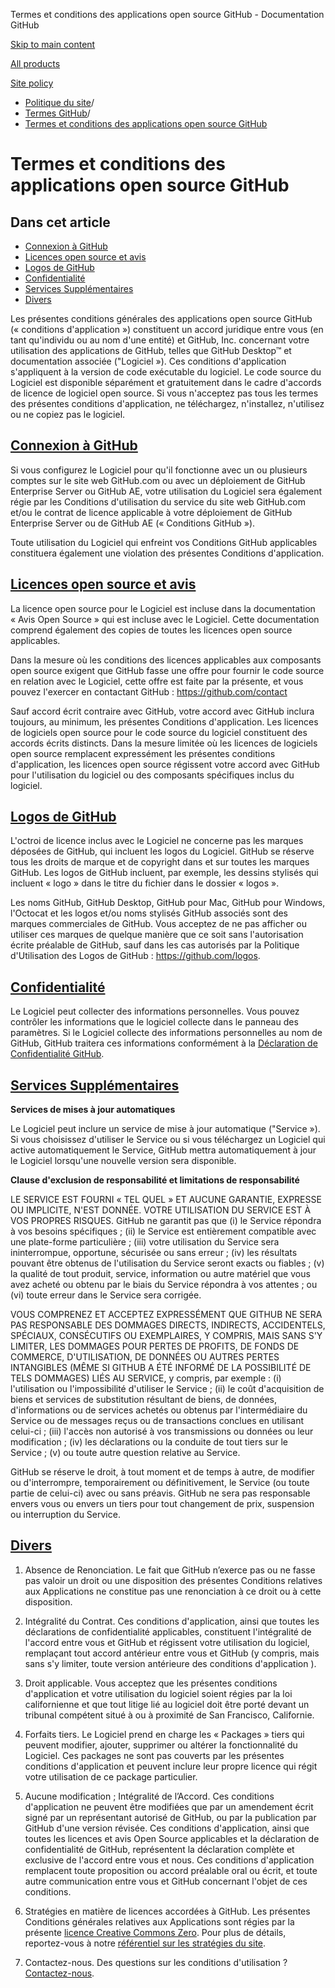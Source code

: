Termes et conditions des applications open source GitHub - Documentation GitHub

[Skip to main content](#main-content)

[All products](/fr)

[Site policy](/site-policy)

* [Politique du site](/fr/site-policy)/
* [Termes GitHub](/fr/site-policy/github-terms)/
* [Termes et conditions des applications open source GitHub](/fr/site-policy/github-terms/github-open-source-applications-terms-and-conditions)

Termes et conditions des applications open source GitHub
==========

Dans cet article
----------

* [Connexion à GitHub](#connecting-to-github)
* [Licences open source et avis](#open-source-licenses-and-notices)
* [Logos de GitHub](#githubs-logos)
* [Confidentialité](#privacy)
* [Services Supplémentaires](#additional-services)
* [Divers](#miscellanea)

Les présentes conditions générales des applications open source GitHub (« conditions d'application ») constituent un accord juridique entre vous (en tant qu'individu ou au nom d'une entité) et GitHub, Inc. concernant votre utilisation des applications de GitHub, telles que GitHub Desktop™ et documentation associée ("Logiciel »). Ces conditions d'application s'appliquent à la version de code exécutable du logiciel. Le code source du Logiciel est disponible séparément et gratuitement dans le cadre d'accords de licence de logiciel open source. Si vous n'acceptez pas tous les termes des présentes conditions d'application, ne téléchargez, n'installez, n'utilisez ou ne copiez pas le logiciel.

[Connexion à GitHub](#connecting-to-github)
----------

Si vous configurez le Logiciel pour qu'il fonctionne avec un ou plusieurs comptes sur le site web GitHub.com ou avec un déploiement de GitHub Enterprise Server ou GitHub AE, votre utilisation du Logiciel sera également régie par les Conditions d'utilisation du service du site web GitHub.com et/ou le contrat de licence applicable à votre déploiement de GitHub Enterprise Server ou de GitHub AE (« Conditions GitHub »).

Toute utilisation du Logiciel qui enfreint vos Conditions GitHub applicables constituera également une violation des présentes Conditions d'application.

[Licences open source et avis](#open-source-licenses-and-notices)
----------

La licence open source pour le Logiciel est incluse dans la documentation « Avis Open Source » qui est incluse avec le Logiciel. Cette documentation comprend également des copies de toutes les licences open source applicables.

Dans la mesure où les conditions des licences applicables aux composants open source exigent que GitHub fasse une offre pour fournir le code source en relation avec le Logiciel, cette offre est faite par la présente, et vous pouvez l'exercer en contactant GitHub : <https://github.com/contact>

Sauf accord écrit contraire avec GitHub, votre accord avec GitHub inclura toujours, au minimum, les présentes Conditions d'application. Les licences de logiciels open source pour le code source du logiciel constituent des accords écrits distincts. Dans la mesure limitée où les licences de logiciels open source remplacent expressément les présentes conditions d'application, les licences open source régissent votre accord avec GitHub pour l'utilisation du logiciel ou des composants spécifiques inclus du logiciel.

[Logos de GitHub](#githubs-logos)
----------

L'octroi de licence inclus avec le Logiciel ne concerne pas les marques déposées de GitHub, qui incluent les logos du Logiciel. GitHub se réserve tous les droits de marque et de copyright dans et sur toutes les marques GitHub. Les logos de GitHub incluent, par exemple, les dessins stylisés qui incluent « logo » dans le titre du fichier dans le dossier « logos ».

Les noms GitHub, GitHub Desktop, GitHub pour Mac, GitHub pour Windows, l'Octocat et les logos et/ou noms stylisés GitHub associés sont des marques commerciales de GitHub. Vous acceptez de ne pas afficher ou utiliser ces marques de quelque manière que ce soit sans l'autorisation écrite préalable de GitHub, sauf dans les cas autorisés par la Politique d'Utilisation des Logos de GitHub : <https://github.com/logos>.

[Confidentialité](#privacy)
----------

Le Logiciel peut collecter des informations personnelles. Vous pouvez contrôler les informations que le logiciel collecte dans le panneau des paramètres. Si le Logiciel collecte des informations personnelles au nom de GitHub, GitHub traitera ces informations conformément à la [Déclaration de Confidentialité GitHub](/fr/site-policy/privacy-policies/github-privacy-statement).

[Services Supplémentaires](#additional-services)
----------

**Services de mises à jour automatiques**

Le Logiciel peut inclure un service de mise à jour automatique ("Service »). Si vous choisissez d'utiliser le Service ou si vous téléchargez un Logiciel qui active automatiquement le Service, GitHub mettra automatiquement à jour le Logiciel lorsqu'une nouvelle version sera disponible.

**Clause d'exclusion de responsabilité et limitations de responsabilité**

LE SERVICE EST FOURNI « TEL QUEL » ET AUCUNE GARANTIE, EXPRESSE OU IMPLICITE, N'EST DONNÉE. VOTRE UTILISATION DU SERVICE EST À VOS PROPRES RISQUES. GitHub ne garantit pas que (i) le Service répondra à vos besoins spécifiques ; (ii) le Service est entièrement compatible avec une plate-forme particulière ; (iii) votre utilisation du Service sera ininterrompue, opportune, sécurisée ou sans erreur ; (iv) les résultats pouvant être obtenus de l'utilisation du Service seront exacts ou fiables ; (v) la qualité de tout produit, service, information ou autre matériel que vous avez acheté ou obtenu par le biais du Service répondra à vos attentes ; ou (vi) toute erreur dans le Service sera corrigée.

VOUS COMPRENEZ ET ACCEPTEZ EXPRESSÉMENT QUE GITHUB NE SERA PAS RESPONSABLE DES DOMMAGES DIRECTS, INDIRECTS, ACCIDENTELS, SPÉCIAUX, CONSÉCUTIFS OU EXEMPLAIRES, Y COMPRIS, MAIS SANS S'Y LIMITER, LES DOMMAGES POUR PERTES DE PROFITS, DE FONDS DE COMMERCE, D'UTILISATION, DE DONNÉES OU AUTRES PERTES INTANGIBLES (MÊME SI GITHUB A ÉTÉ INFORMÉ DE LA POSSIBILITÉ DE TELS DOMMAGES) LIÉS AU SERVICE, y compris, par exemple : (i) l'utilisation ou l'impossibilité d'utiliser le Service ; (ii) le coût d'acquisition de biens et services de substitution résultant de biens, de données, d'informations ou de services achetés ou obtenus par l'intermédiaire du Service ou de messages reçus ou de transactions conclues en utilisant celui-ci ; (iii) l'accès non autorisé à vos transmissions ou données ou leur modification ; (iv) les déclarations ou la conduite de tout tiers sur le Service ; (v) ou toute autre question relative au Service.

GitHub se réserve le droit, à tout moment et de temps à autre, de modifier ou d'interrompre, temporairement ou définitivement, le Service (ou toute partie de celui-ci) avec ou sans préavis. GitHub ne sera pas responsable envers vous ou envers un tiers pour tout changement de prix, suspension ou interruption du Service.

[Divers](#miscellanea)
----------

1. Absence de Renonciation. Le fait que GitHub n’exerce pas ou ne fasse pas valoir un droit ou une disposition des présentes Conditions relatives aux Applications ne constitue pas une renonciation à ce droit ou à cette disposition.

2. Intégralité du Contrat. Ces conditions d'application, ainsi que toutes les déclarations de confidentialité applicables, constituent l'intégralité de l'accord entre vous et GitHub et régissent votre utilisation du logiciel, remplaçant tout accord antérieur entre vous et GitHub (y compris, mais sans s'y limiter, toute version antérieure des conditions d'application ).

3. Droit applicable. Vous acceptez que les présentes conditions d'application et votre utilisation du logiciel soient régies par la loi californienne et que tout litige lié au logiciel doit être porté devant un tribunal compétent situé à ou à proximité de San Francisco, Californie.

4. Forfaits tiers. Le Logiciel prend en charge les « Packages » tiers qui peuvent modifier, ajouter, supprimer ou altérer la fonctionnalité du Logiciel. Ces packages ne sont pas couverts par les présentes conditions d'application et peuvent inclure leur propre licence qui régit votre utilisation de ce package particulier.

5. Aucune modification ; Intégralité de l’Accord. Ces conditions d'application ne peuvent être modifiées que par un amendement écrit signé par un représentant autorisé de GitHub, ou par la publication par GitHub d'une version révisée. Ces conditions d'application, ainsi que toutes les licences et avis Open Source applicables et la déclaration de confidentialité de GitHub, représentent la déclaration complète et exclusive de l'accord entre vous et nous. Ces conditions d'application remplacent toute proposition ou accord préalable oral ou écrit, et toute autre communication entre vous et GitHub concernant l'objet de ces conditions.

6. Stratégies en matière de licences accordées à GitHub. Les présentes Conditions générales relatives aux Applications sont régies par la présente [licence Creative Commons Zero](https://creativecommons.org/publicdomain/zero/1.0/). Pour plus de détails, reportez-vous à notre [référentiel sur les stratégies du site](https://github.com/github/site-policy#license).

7. Contactez-nous. Des questions sur les conditions d'utilisation ? [Contactez-nous](https://support.github.com/contact?tags=docs-policy).
